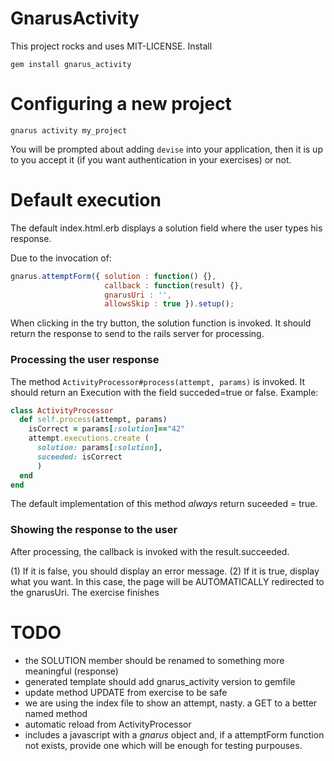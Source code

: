 GnarusActivity
==============

This project rocks and uses MIT-LICENSE. Install

```
gem install gnarus_activity
```

Configuring a new project
=========================

```
gnarus activity my_project
```

You will be prompted about adding <code>devise</code> into your application, then it is up
to you accept it (if you want authentication in your exercises) or not.

Default execution
=================

The default index.html.erb displays a solution field where the user types his response.

Due to the invocation of:

```javascript
gnarus.attemptForm({ solution : function() {},
					 callback : function(result) {},
					 gnarusUri : '',
					 allowsSkip : true }).setup();
```

When clicking in the try button, the solution function is invoked. It should return the response to send to the rails server for processing.

### Processing the user response

The method <code>ActivityProcessor#process(attempt, params)</code> is invoked.
It should return an Execution with the field succeded=true or false.
Example:

```ruby
class ActivityProcessor
  def self.process(attempt, params)
	isCorrect = params[:solution]=="42"
    attempt.executions.create (
      solution: params[:solution],
      suceeded: isCorrect
	  )
  end
end
```

The default implementation of this method *always* return suceeded = true.

### Showing the response to the user

After processing, the callback is invoked with the result.succeeded.

(1) If it is false, you should display an error message.
(2) If it is true, display what you want. In this case, the page will be AUTOMATICALLY redirected to the gnarusUri. The exercise finishes


TODO
====

- the SOLUTION member should be renamed to something more meaningful (response)
- generated template should add gnarus_activity version to gemfile
- update method UPDATE from exercise to be safe
- we are using the index file to show an attempt, nasty. a GET to a better named method
- automatic reload from ActivityProcessor
- includes a javascript with a *gnarus* object and, if a attemptForm function not
  exists, provide one which will be enough for testing purpouses.
